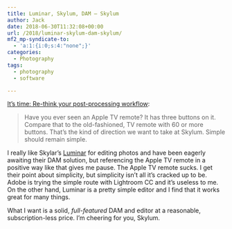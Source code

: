 ```yaml
---
title: Luminar, Skylum, DAM – Skylum
author: Jack
date: 2018-06-30T11:32:08+00:00
url: /2018/luminar-skylum-dam-skylum/
mf2_mp-syndicate-to:
  - 'a:1:{i:0;s:4:"none";}'
categories:
  - Photography
tags:
  - photography
  - software

---
```

[It&#8217;s time: Re-think your post-processing workflow][1]:

> Have you ever seen an Apple TV remote? It has three buttons on it. Compare that to the old-fashioned, TV remote with 60 or more buttons. That’s the kind of direction we want to take at Skylum. Simple should remain simple.

I really like Skylar’s [Luminar][2] for editing photos and have been eagerly awaiting their DAM solution, but referencing the Apple TV remote in a positive way like that gives me pause. The Apple TV remote sucks. I get their point about simplicity, but simplicity isn’t all it’s cracked up to be. Adobe is trying the simple route with Lightroom CC and it’s useless to me. On the other hand, Luminar is a pretty simple editor and I find that it works great for many things.

What I want is a solid, _full-featured_ DAM and editor at a reasonable, subscription-less price. I’m cheering for you, Skylum.

 [1]: https://skylum.com/blog/its-time-rethink-your-postprocessing-workflow
 [2]: https://skylum.com/luminar